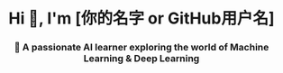 <h1 align="center">Hi 👋, I'm [你的名字 or GitHub用户名]</h1>
<h3 align="center">🚀 A passionate AI learner exploring the world of Machine Learning & Deep Learning</h3>

<p align="center">
  <img src="https://readme-typing-svg.demolab.com?font=Fira+Code&duration=2000&pause=1000&color=F75C7E&center=true&vCenter=true&multiline=true&width=600&height=80&lines=🚀+Learning+Deep+Learning+and+Transformers;🧠+Exploring+
